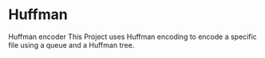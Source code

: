 # Huffman
Huffman encoder
This Project uses Huffman encoding to encode a specific file using a queue
and a Huffman tree. 
